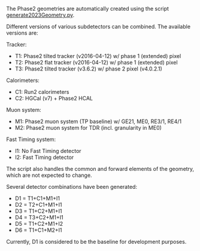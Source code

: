 The Phase2 geometries are automatically created using the script [generate2023Geometry.py](./scripts/generate2023Geometry.py).

Different versions of various subdetectors can be combined. The available versions are:

Tracker:
* T1: Phase2 tilted tracker (v2016-04-12) w/ phase 1 (extended) pixel
* T2: Phase2 flat tracker (v2016-04-12) w/ phase 1 (extended) pixel
* T3: Phase2 tilted tracker (v3.6.2) w/ phase 2 pixel (v4.0.2.1)

Calorimeters:
* C1: Run2 calorimeters
* C2: HGCal (v7) + Phase2 HCAL

Muon system:
* M1: Phase2 muon system (TP baseline) w/ GE21, ME0, RE3/1, RE4/1
* M2: Phase2 muon system for TDR (incl. granularity in ME0)

Fast Timing system:
* I1: No Fast Timing detector
* I2: Fast Timing detector

The script also handles the common and forward elements of the geometry, which are not expected to change.

Several detector combinations have been generated:
* D1 = T1+C1+M1+I1
* D2 = T2+C1+M1+I1
* D3 = T1+C2+M1+I1
* D4 = T3+C2+M1+I1
* D5 = T1+C2+M1+I2
* D6 = T1+C1+M2+I1

Currently, D1 is considered to be the baseline for development purposes.


